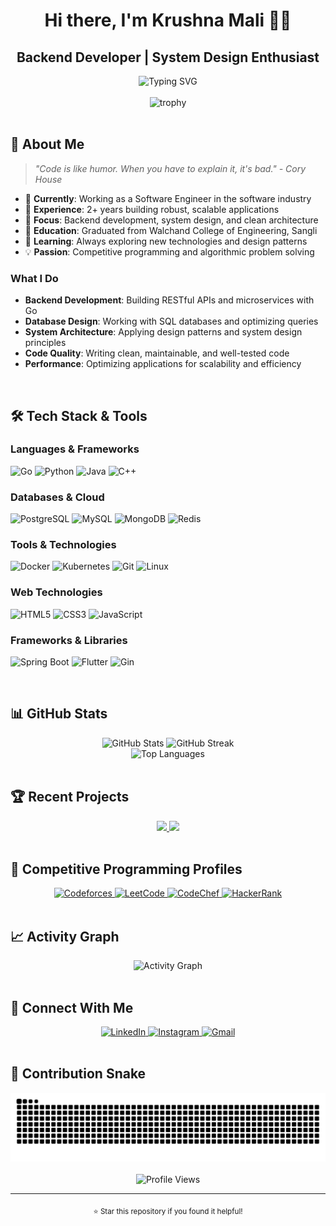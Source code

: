 <h1 align="center">Hi there, I'm Krushna Mali 👨‍💻</h1>
<h2 align="center"> Backend Developer | System Design Enthusiast</h2>

<div align="center">
  <img src="https://readme-typing-svg.herokuapp.com?font=Fira+Code&pause=1000&color=00ADD8&center=true&vCenter=true&width=435&lines=Passionate+about+clean+code;Building+scalable+systems;Always+learning+new+tech" alt="Typing SVG" />
</div>

<br>

<div align="center">
  <img src="https://github-profile-trophy.vercel.app/?username=mkkrishna12&theme=radical&no-frame=false&no-bg=true&margin-w=4" alt="trophy" />
</div>

<br>

## 🚀 About Me

> *"Code is like humor. When you have to explain it, it's bad." - Cory House*

- 🔭 **Currently**: Working as a Software Engineer in the software industry
- 💼 **Experience**: 2+ years building robust, scalable applications
- 🎯 **Focus**: Backend development, system design, and clean architecture
- 🏫 **Education**: Graduated from Walchand College of Engineering, Sangli
- 🌱 **Learning**: Always exploring new technologies and design patterns
- 💡 **Passion**: Competitive programming and algorithmic problem solving

### What I Do
- **Backend Development**: Building RESTful APIs and microservices with Go
- **Database Design**: Working with SQL databases and optimizing queries
- **System Architecture**: Applying design patterns and system design principles
- **Code Quality**: Writing clean, maintainable, and well-tested code
- **Performance**: Optimizing applications for scalability and efficiency

<br>

## 🛠️ Tech Stack & Tools

### **Languages & Frameworks**
![Go](https://img.shields.io/badge/go-%2300ADD8.svg?style=for-the-badge&logo=go&logoColor=white)
![Python](https://img.shields.io/badge/python-%2314354C.svg?style=for-the-badge&logo=python&logoColor=white)
![Java](https://img.shields.io/badge/java-%2300599C.svg?style=for-the-badge&logo=java&logoColor=white)
![C++](https://img.shields.io/badge/c++-%2300599C.svg?style=for-the-badge&logo=c%2B%2B&logoColor=white)

### **Databases & Cloud**
![PostgreSQL](https://img.shields.io/badge/postgresql-%23316192.svg?style=for-the-badge&logo=postgresql&logoColor=white)
![MySQL](https://img.shields.io/badge/mysql-%2300f.svg?style=for-the-badge&logo=mysql&logoColor=white)
![MongoDB](https://img.shields.io/badge/MongoDB-%234EA94B.svg?style=for-the-badge&logo=mongodb&logoColor=white)
![Redis](https://img.shields.io/badge/redis-%23DC382D.svg?style=for-the-badge&logo=redis&logoColor=white)

### **Tools & Technologies**
![Docker](https://img.shields.io/badge/docker-%230db7ed.svg?style=for-the-badge&logo=docker&logoColor=white)
![Kubernetes](https://img.shields.io/badge/kubernetes-%23326ce5.svg?style=for-the-badge&logo=kubernetes&logoColor=white)
![Git](https://img.shields.io/badge/git-%23F05032.svg?style=for-the-badge&logo=git&logoColor=white)
![Linux](https://img.shields.io/badge/linux-%23FCC624.svg?style=for-the-badge&logo=linux&logoColor=black)

### **Web Technologies**
![HTML5](https://img.shields.io/badge/html5-%23E34F26.svg?style=for-the-badge&logo=html5&logoColor=white)
![CSS3](https://img.shields.io/badge/css3-%231572B6.svg?style=for-the-badge&logo=css3&logoColor=white)
![JavaScript](https://img.shields.io/badge/javascript-%23323330.svg?style=for-the-badge&logo=javascript&logoColor=%23F7DF1E)

### **Frameworks & Libraries**
![Spring Boot](https://img.shields.io/badge/springboot-%236DB33F.svg?style=for-the-badge&logo=springboot&logoColor=white)
![Flutter](https://img.shields.io/badge/flutter-%2302569B.svg?style=for-the-badge&logo=flutter&logoColor=white)
![Gin](https://img.shields.io/badge/gin-%2300ADD8.svg?style=for-the-badge&logo=go&logoColor=white)

<br>

## 📊 GitHub Stats

<div align="center">
  <img src="https://github-readme-stats.vercel.app/api?username=mkkrishna12&show_icons=true&theme=radical&hide_border=true&bg_color=0D1117" alt="GitHub Stats" />
  <img src="https://streak-stats.demolab.com/?user=mkkrishna12&theme=radical&hide_border=true&background=0D1117" alt="GitHub Streak" />
</div>

<div align="center">
  <img src="https://github-readme-stats.vercel.app/api/top-langs/?username=mkkrishna12&layout=compact&theme=radical&hide_border=true&bg_color=0D1117" alt="Top Languages" />
</div>

<br>

## 🏆 Recent Projects

<div align="center">
  <a href="https://github.com/mkkrishna12/Drushti">
    <img src="https://github-readme-stats.vercel.app/api/pin/?username=mkkrishna12&repo=Drushti&theme=radical&hide_border=true" />
  </a>
  <a href="https://github.com/sanketmote/OrganManagement">
    <img src="https://github-readme-stats.vercel.app/api/pin/?username=sanketmote&repo=OrganManagement&theme=radical&hide_border=true" />
  </a>
</div>

<br>

## 🎯 Competitive Programming Profiles

<div align="center">
  <a href="https://codeforces.com/profile/mr__mk__12">
    <img src="https://img.shields.io/badge/Codeforces-445f9d?style=for-the-badge&logo=Codeforces&logoColor=white" alt="Codeforces" />
  </a>
  <a href="https://leetcode.com/mr__mk__12/">
    <img src="https://img.shields.io/badge/-LeetCode-FFA116?style=for-the-badge&logo=LeetCode&logoColor=white" alt="LeetCode" />
  </a>
  <a href="https://www.codechef.com/users/mkkrish43">
    <img src="https://img.shields.io/badge/Codechef-%23B92B27.svg?style=for-the-badge&logo=Codechef&logoColor=white" alt="CodeChef" />
  </a>
  <a href="https://www.hackerrank.com/mk__krishna__12">
    <img src="https://img.shields.io/badge/-Hackerrank-2EC866?style=for-the-badge&logo=HackerRank&logoColor=white" alt="HackerRank" />
  </a>
</div>

<br>

## 📈 Activity Graph

<div align="center">
  <img src="https://github-readme-activity-graph.vercel.app/graph?username=mkkrishna12&theme=radical&hide_border=true&bg_color=0D1117&color=00ADD8&line=00ADD8&point=FFFFFF" alt="Activity Graph" />
</div>

<br>

## 🤝 Connect With Me

<div align="center">
  <a href="https://www.linkedin.com/in/krushnamali/">
    <img src="https://img.shields.io/badge/linkedin-%230077B5.svg?style=for-the-badge&logo=linkedin&logoColor=white" alt="LinkedIn" />
  </a>
  <a href="https://www.instagram.com/mr__mk__12/">
    <img src="https://img.shields.io/badge/Instagram-E4405F?style=for-the-badge&logo=instagram&logoColor=white" alt="Instagram" />
  </a>
  <a href="mailto:your.email@example.com">
    <img src="https://img.shields.io/badge/Gmail-D14836?style=for-the-badge&logo=gmail&logoColor=white" alt="Gmail" />
  </a>
</div>

<br>

## 🐍 Contribution Snake

<div align="center">
  <img src="https://github.com/mkkrishna12/mkkrishna12/blob/output/github-contribution-grid-snake.svg" alt="Contribution Snake" />
</div>

<br>

<div align="center">
  <img src="https://komarev.com/ghpvc/?username=mkkrishna12&style=flat-square&color=00ADD8" alt="Profile Views" />
</div>

---

<div align="center">
  <sub>⭐ Star this repository if you found it helpful!</sub>
</div>
